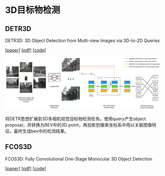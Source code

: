 <!--
 * @Date: 2022-01-09 11:17:34
 * @LastEditTime: 2022-01-09 12:52:47
 * @LastEditors: Li Xiang
 * @Description: 
 * @FilePath: \paper_notes\3d_object_detection.md
-->

# 3D目标物检测

## DETR3D

DETR3D: 3D Object Detection from Multi-view Images via 3D-to-2D Queries

[[paper](https://arxiv.org/abs/2110.06922)]
[[pdf](https://arxiv.org/pdf/2104.10956)]
[[code](https://github.com/WangYueFt/detr3d)]

![](images/2022-01-09-12-45-38.png)

将DETR思想扩展到3D多相机视觉目标物检测任务。使用query产生object proposal，并转换为BEV中的3D point，再投影到像素坐标系中用以关联图像特征。最终生成bev中的检测结果。

## FCOS3D

FCOS3D: Fully Convolutional One-Stage Monocular 3D Object Detection

[[paper](https://arxiv.org/abs/2104.10956)]
[[pdf](https://arxiv.org/pdf/2104.10956)]
[[code](https://github.com/open-mmlab/mmdetection3d/blob/master/configs/fcos3d/README.md)]

